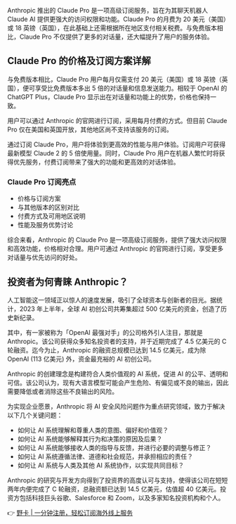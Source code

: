 Anthropic 推出的 Claude Pro 是一项高级订阅服务，旨在为其聊天机器人 Claude AI 提供更强大的访问权限和功能。Claude Pro 的月费为 20 美元（美国）或 18 英镑（英国），在此基础上还需根据所在地区支付相关税费。与免费版本相比，Claude Pro 不仅提供了更多的对话量，还大幅提升了用户的服务体验。

## Claude Pro 的价格及订阅方案详解

与免费版本相比，Claude Pro 用户每月仅需支付 20 美元（美国）或 18 英镑（英国），便可享受比免费版本多出 5 倍的对话量和信息发送能力。相较于 OpenAI 的 ChatGPT Plus，Claude Pro 显示出在对话量和功能上的优势，价格也保持一致。

用户可以通过 Anthropic 的官网进行订阅，采用每月付费的方式。但目前 Claude Pro 仅在美国和英国开放，其他地区尚不支持该服务的订阅。

通过订阅 Claude Pro，用户将体验到更高效的性能与用户体验。订阅用户可获得最新模型 Claude 2 的 5 倍使用量。同时，Claude Pro 用户在机器人繁忙时将获得优先服务，付费订阅带来了强大的功能和更高效的对话体验。

### Claude Pro 订阅亮点

- 价格与订阅方案
- 与其他版本的区别对比
- 付费方式及可用地区说明
- 性能及服务优势讨论

综合来看，Anthropic 的 Claude Pro 是一项高级订阅服务，提供了强大访问权限和高效功能，价格相对合理。用户可通过 Anthropic 的官网进行订阅，享受更多对话量与优先访问的好处。

## 投资者为何青睐 Anthropic？

人工智能这一领域正以惊人的速度发展，吸引了全球资本与创新者的目光。据统计，2023 年上半年，全球 AI 初创公司共筹集超过 500 亿美元的资金，创造了历史新纪录。

其中，有一家被称为「OpenAI 最强对手」的公司格外引人注目，那就是 Anthropic。该公司获得众多知名投资者的支持，并于近期完成了 4.5 亿美元的 C 轮融资。迄今为止，Anthropic 的融资总规模已达到 14.5 亿美元，成为除 OpenAI (113 亿美元) 外，资金最充裕的 AI 初创公司。

Anthropic 的创建理念是构建符合人类价值观的 AI 系统，促进 AI 的公平、透明和可信。该公司认为，现有大语言模型可能会产生危险、有偏见或不良的输出，因此需要降低或者消除这些不良输出的风险。

为实现企业愿景，Anthropic 将 AI 安全风险问题作为重点研究领域，致力于解决以下几个关键问题：

- 如何让 AI 系统理解和尊重人类的意图、偏好和价值观？
- 如何让 AI 系统能够解释其行为和决策的原因及后果？
- 如何让 AI 系统能够接收人类的指导与反馈，并进行必要的调整与修正？
- 如何让 AI 系统遵循法律、道德和社会规范，并承担相应的责任？
- 如何让 AI 系统与人类及其他 AI 系统协作，以实现共同目标？

Anthropic 的研究与开发方向得到了投资界的高度认可与支持，使得该公司在短短两年内便完成了 C 轮融资，总融资额已达到 14.5 亿美元，估值超 40 亿美元。投资方包括科技巨头谷歌、Salesforce 和 Zoom，以及多家知名投资机构和个人。

👉 [野卡 | 一分钟注册，轻松订阅海外线上服务](https://bit.ly/bewildcard)